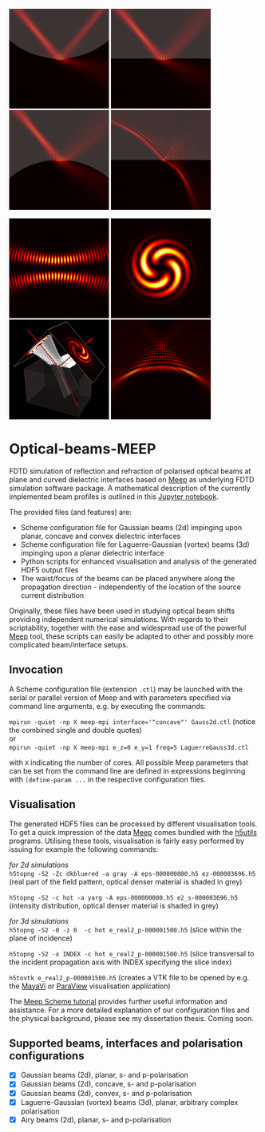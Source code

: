 ![concave](Gauss_2d/img/concave_intensity_cropped_rotated_resized.png)
![planar](Gauss_2d/img/planar_intensity_cropped_rotated_resized.png)
![convex](Gauss_2d/img/convex_intensity_cropped_rotated_resized.png)
![Airy](Airy_2d/img/Airy_beam_M_0_W_4_scattering.png)

![snap](Laguerre_Gauss_3d/img/vortex_beam_m_2_longitudinal_resized.png)
![snap](Laguerre_Gauss_3d/img/vortex_beam_m_2_transverse_resized.png)
![snap](Laguerre_Gauss_3d/img/vortex_beam_m_2_3d_half_resized.png)
![Airy](Airy_2d/img/Airy_beam_M_0_W_4_free_space.png)

# Optical-beams-MEEP
FDTD simulation of reflection and refraction of polarised optical beams at plane and curved dielectric interfaces based on [Meep](https://github.com/stevengj/meep) as underlying FDTD simulation software package. A mathematical description of the currently implemented beam profiles is outlined in this [Jupyter notebook](https://github.com/DanielKotik/Optical-beams-MEEP/blob/Airy_beam/beam_profiles.ipynb).

The provided files (and features) are:
*   Scheme configuration file for Gaussian beams (2d) impinging upon planar, concave and convex dielectric interfaces
*   Scheme configuration file for Laguerre-Gaussian (vortex) beams (3d) impinging upon a planar dielectric interface
*   Python scripts for enhanced visualisation and analysis of the generated HDF5 output files
*   The waist/focus of the beams can be placed anywhere along the propagation direction - independently of the location of the source current distribution

Originally, these files have been used in studying optical beam shifts providing independent numerical simulations. With regards to their scriptability, together with the ease and widespread use of the powerful [Meep](https://github.com/stevengj/meep) tool, these scripts can easily be adapted to other and possibly more complicated beam/interface setups.

## Invocation
A Scheme configuration file (extension ``.ctl``) may be launched with the serial or parallel version of Meep and with parameters specified via command line arguments, e.g. by executing the commands:

``mpirun -quiet -np X meep-mpi interface='"concave"' Gauss2d.ctl`` (notice the combined single and double quotes)  
or  
``mpirun -quiet -np X meep-mpi e_z=0 e_y=1 freq=5 LaguerreGauss3d.ctl``

with ``X`` indicating the number of cores. All possible Meep parameters that can be set from the command line are
defined in expressions beginning with ``(define-param ...`` in the respective configuration files.

## Visualisation
The generated HDF5 files can be processed by different visualisation tools. To get a quick impression of the data
[Meep](https://github.com/stevengj/meep) comes bundled with the [h5utils](https://github.com/stevengj/h5utils)
programs. Utilising these tools, visualisation is fairly easy performed by issuing for example the following commands:

_for 2d simulations_  
``h5topng -S2 -Zc dkbluered -a gray -A eps-000000000.h5 ez-000003696.h5`` (real part of the field pattern, optical
denser material is shaded in grey)

``h5topng -S2 -c hot -a yarg -A eps-000000000.h5 e2_s-000003696.h5`` (intensity distribution, optical
denser material is shaded in grey)

_for 3d simulations_  
``h5topng -S2 -0 -z 0  -c hot e_real2_p-000001500.h5`` (slice within the plane of incidence)

``h5topng -S2 -x INDEX -c hot e_real2_p-000001500.h5`` (slice transversal to the incident propagation axis with INDEX specifying the slice index)

``h5tovtk e_real2_p-000001500.h5`` (creates a VTK file to be opened by e.g. the [MayaVi](https://github.com/enthought/mayavi) or [ParaView](https://github.com/Kitware/ParaView) visualisation application)

The [Meep Scheme tutorial](https://meep.readthedocs.io/en/latest/Scheme_Tutorials/Basics/) provides further useful
information and assistance.
For a more detailed explanation of our configuration files and the physical background, please see my dissertation thesis. Coming soon.

## Supported beams, interfaces and polarisation configurations
-   [x] Gaussian beams (2d), planar, s- and p-polarisation
-   [x] Gaussian beams (2d), concave, s- and p-polarisation
-   [x] Gaussian beams (2d), convex, s- and p-polarisation
-   [x] Laguerre-Gaussian (vortex) beams (3d), planar, arbitrary complex polarisation
-   [x] Airy beams (2d), planar, s- and p-polarisation
